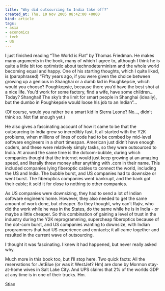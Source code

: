 ```yaml
---
title: "Why did outsourcing to India take off?"
created_at: Thu, 10 Nov 2005 08:42:00 +0000
kind: article
tags:
- asia
- economics
- tech
- US
---
```


I just finished reading “The World is Flat” by Thomas Friedman. He makes
many arguments in the book, many of which I agree to, although I think
he is quite a little bit too optimistic about technodeterminism and the
whole world becoming equal and happy. One of his starting thoughts,
which I quite liked, is (paraphrased) “Fifty years ago, if you were
given the choice between growing up a genious in Shanghai or a dumb kid
in Poughkepsie, which would you choose? Poughkepsie, because there you’d
have the best shot at a nice life. You’d work for some factory, find a
wife, have some children… Today? Shanghai! The sky’s the limit for smart
people in Shanghai (ideally), but the dumbo in Poughkepsie would loose
his job to an Indian”…

(Of course, would you rather be a smart kid in Sierra Leone? No…, didn’t
think so. Not flat enough yet.)

He also gives a fascinating account of how it came to be that the
outsourcing to India grew so incredibly fast. It all started with the
Y2K problems, when millions of lines of code had to be combed by
mid-level software engineers in a short timespan. American just didn’t
have enough coders, and these were relatively simply tasks, so they were
outsourced to India. At around the same time is the dotcom-bubble,
during which companies thought that the internet would just keep growing
at an amazing speed, and literally threw money after anything with .com
in their name. This included companies lying fiberoptic cables to
connect the world, including the US and India. The bubble burst, and US
companies had to downsize or went burst. The fiberoptics companies went
bankrupt, and the bank got their cable; it sold it for close to nothing
to other companies.

As US companies were downsizing, they had to send a lot of Indian
software engineers home. However, they also needed to get the same
amount of work done, but cheaper. So they thought, why can’t Rajiv, who
did the work while he was in the States, do the same while he is in
India - or maybe a little cheaper. So this combination of gaining a
level of trust in the industry during the Y2K reprogramming, supercheap
fiberoptics because of the dot-com burst, and US companies wanting to
downsize, with Indian programmers that had US experience and contacts;
it all came together and resulted in the current wave of outsourcing.

I thought it was fascinating. I knew it had happened, but never really
asked why.

Much more in this book too, but I’ll stop here. Two quick facts: All the
reservations for JetBlue (or was it WestJet? Hm) are done by Mormon
stay-at-home wives in Salt Lake City. And UPS claims that 2% of the
worlds GDP at any time is in one of their trucks. Hm.

Stian
